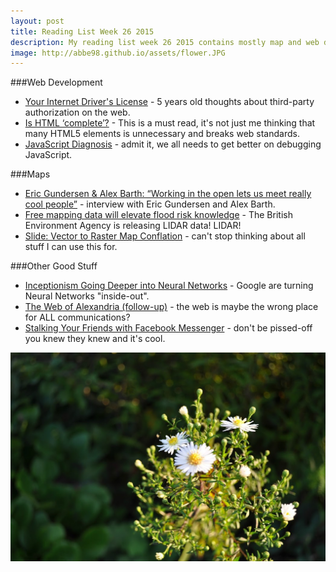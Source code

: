 ```yaml
---
layout: post
title: Reading List Week 26 2015
description: My reading list week 26 2015 contains mostly map and web dev stuff.
image: http://abbe98.github.io/assets/flower.JPG
---
```


###Web Development

 - [Your Internet Driver's License](http://blog.codinghorror.com/your-internet-drivers-license/) - 5 years old thoughts about third-party authorization on the web.
 - [Is HTML ‘complete’?](http://www.brucelawson.co.uk/2015/is-html-complete/) - This is a must read, it's not just me thinking that many HTML5 elements is unnecessary and breaks web standards.
 - [JavaScript Diagnosis](http://www.macwright.org/2015/03/10/javascript-diagnosis.html) - admit it, we all needs to get better on debugging JavaScript.

###Maps

 - [Eric Gundersen & Alex Barth: “Working in the open lets us meet really cool people”](http://geohipster.com/2015/06/15/eric-gundersen-alex-barth-working-in-the-open-lets-us-meet-really-cool-people/) - interview with Eric Gundersen and Alex Barth.
 - [Free mapping data will elevate flood risk knowledge](https://environmentagency.blog.gov.uk/2015/06/16/free-mapping-data-will-elevate-flood-risk-knowledge/) - The British Environment Agency is releasing LIDAR data! LIDAR! 
 - [Slide&#58;  Vector to Raster Map Conflation](https://github.com/paulmach/slide) - can't stop thinking about all stuff I can use this for.

###Other Good Stuff

 - [Inceptionism Going Deeper into Neural Networks](http://googleresearch.blogspot.se/2015/06/inceptionism-going-deeper-into-neural.html) - Google are turning Neural Networks "inside-out".
 - [The Web of Alexandria (follow-up)](http://worrydream.com/TheWebOfAlexandria/2.html) - the web is maybe the wrong place for ALL communications?
 - [Stalking Your Friends with Facebook Messenger](https://medium.com/faith-and-future/stalking-your-friends-with-facebook-messenger-9da8820bd27d) - don't be pissed-off you knew they knew and it's cool.

![Just a beautiful flower](assets/flower.JPG)